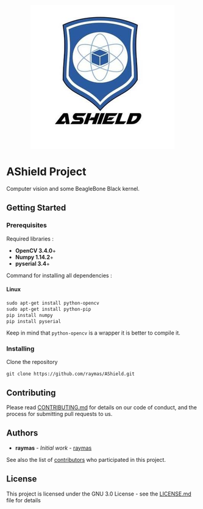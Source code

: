 <p align="center">
  <a href="https://www.facebook.com/Projet-Ashield-1590097147748580/">
    <img alt="Ashield" src="ashield.jpg"/>
  </a>
</p>

# AShield Project

Computer vision and some BeagleBone Black kernel.

## Getting Started


### Prerequisites

Required libraries :
* **OpenCV 3.4.0**+
* **Numpy 1.14.2**+
* **pyserial 3.4**+

Command for installing all dependencies :

#### Linux

```
sudo apt-get install python-opencv
sudo apt-get install python-pip
pip install numpy
pip install pyserial
```

Keep in mind that ```python-opencv``` is a wrapper it is better to compile it.

### Installing

Clone the repository
```
git clone https://github.com/raymas/AShield.git
```

## Contributing

Please read [CONTRIBUTING.md]() for details on our code of conduct, and the process for submitting pull requests to us.

## Authors

* **raymas** - *Initial work* - [raymas](https://github.com/raymas)

See also the list of [contributors](https://github.com/raymas/AShield/contributors) who participated in this project.

## License

This project is licensed under the GNU 3.0 License - see the [LICENSE.md](LICENSE.md) file for details
